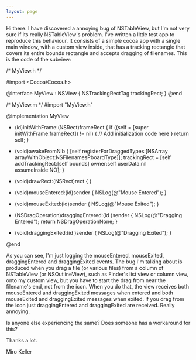 ```yaml
---
layout: page
---
```


Hi there. I have discovered a annoying bug of NSTableView, but I'm not very sure if its really NSTableView<nowiki/>'s problem. I've written a little test app to reproduce this behaviour. It consists of a simple cocoa app with a single main window, with a custom view inside, that has a tracking rectangle that covers its entire bounds rectangle and accepts dragging of filenames. This is the code of the subview: 
    
/* MyView.h */

#import <Cocoa/Cocoa.h>

@interface MyView : NSView
{
	NSTrackingRectTag trackingRect;
}
@end

/* MyView.m */
#import "MyView.h"

@implementation MyView

- (id)initWithFrame:(NSRect)frameRect
{
	if ((self = [super initWithFrame:frameRect]) != nil) {
		// Add initialization code here
	}
	return self;
}

- (void)awakeFromNib
{
	[self registerForDraggedTypes:[NSArray arrayWithObject:NSFilenamesPboardType]];
	trackingRect = [self addTrackingRect:[self bounds] owner:self userData:nil assumeInside:NO];
}

- (void)drawRect:(NSRect)rect
{
}

- (void)mouseEntered:(id)sender
{
	NSLog(@"Mouse Entered");
}
- (void)mouseExited:(id)sender
{
	NSLog(@"Mouse Exited");
}

- (NSDragOperation)draggingEntered:(id <NSDraggingInfo>)sender
{
	NSLog(@"Dragging Entered");
	return NSDragOperationNone;
}
- (void)draggingExited:(id <NSDraggingInfo>)sender
{
	NSLog(@"Dragging Exited");
}

@end


As you can see, I'm just logging the mouseEntered, mouseExited, draggingEntered and draggingExited events. The bug I'm talking about is produced when you drag a file (or various files) from a column of NSTableView (or NSOutlineView), such as Finder's list view or column view, onto my custom view, but you have to start the drag from near the filename's end, not from the icon. When you do that, the view receives both mouseEntered and draggingExited messages when entered and both mouseExited and draggingExited messages when exited. If you drag from the icon just draggingEntered and draggingExited are received. Really annoying.

Is anyone else experiencing the same? Does someone has a workaround for this?

Thanks a lot.

Miro Keller
